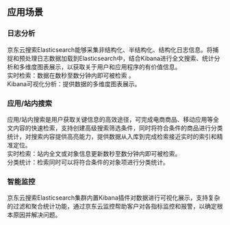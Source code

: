 ## 应用场景
### 日志分析
京东云搜索Elasticsearch能够采集非结构化、半结构化、结构化日志信息。将捕捉和预处理日志数据加载到Elasticsearch中，结合Kibana进行全文搜索、统计分析和多维度图表展示，以获取关于用户和应用程序的有价值信息。</br>
实时检索：数据在数秒至数分钟内即可被检索 。</br>
Kibana可视化分析：提供数据的多维度图表展示。</br>


### 应用/站内搜索
应用/站内搜索是用户获取关键信息的高效途径，可完成电商商品、移动应用等全文内容的快速检索，支持创建高级搜索筛选条件，同时将符合条件的商品进行分类统计，对搜索内容提供高亮能力，提供数据从入库到完成检索接近实时的索引和精准定位。</br>
实时检索：站内全文或对象信息更新数秒至数分钟内即可被检索。</br>
分类统计：检索同时可以将符合条件的对象项进行分类统计。</br>

 
### 智能监控
京东云搜索Elasticsearch集群内置Kibana插件对数据进行可视化展示，支持复杂的过滤和聚合统计功能，通过京东云监控帮助客户对各指标监控和报警，以确定根本原因并解决问题。</br>

